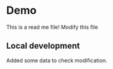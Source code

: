 # Demo
This is a read me file!
Modify this file


## Local development

Added some data to check modification.
